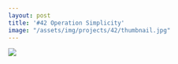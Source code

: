 ```yaml
---
layout: post
title: '#42 Operation Simplicity'
image: "/assets/img/projects/42/thumbnail.jpg"
---
```


<img src="/assets/img/projects/42/full.jpg">